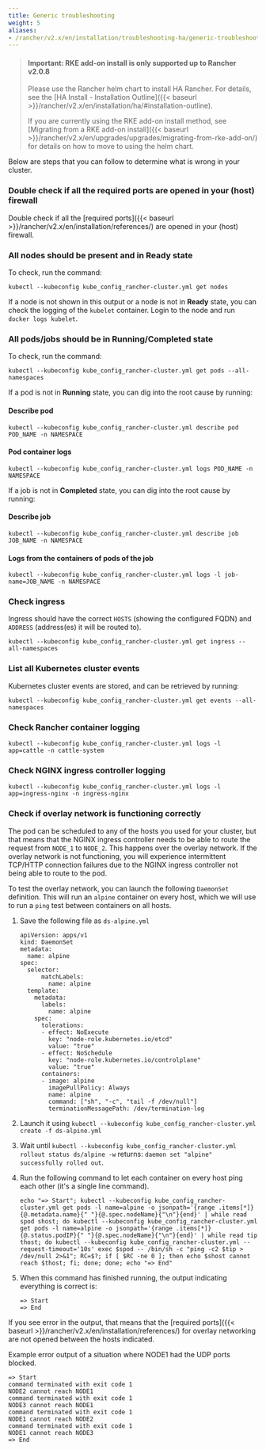 ```yaml
---
title: Generic troubleshooting
weight: 5
aliases:
- /rancher/v2.x/en/installation/troubleshooting-ha/generic-troubleshooting/
---
```


> #### **Important: RKE add-on install is only supported up to Rancher v2.0.8**
>
>Please use the Rancher helm chart to install HA Rancher. For details, see the [HA Install - Installation Outline]({{< baseurl >}}/rancher/v2.x/en/installation/ha/#installation-outline).
>
>If you are currently using the RKE add-on install method, see [Migrating from a RKE add-on install]({{< baseurl >}}/rancher/v2.x/en/upgrades/upgrades/migrating-from-rke-add-on/) for details on how to move to using the helm chart.

Below are steps that you can follow to determine what is wrong in your cluster.

### Double check if all the required ports are opened in your (host) firewall

Double check if all the [required ports]({{< baseurl >}}/rancher/v2.x/en/installation/references/) are opened in your (host) firewall.

### All nodes should be present and in **Ready** state

To check, run the command:

```
kubectl --kubeconfig kube_config_rancher-cluster.yml get nodes
```

If a node is not shown in this output or a node is not in **Ready** state, you can check the logging of the `kubelet` container. Login to the node and run `docker logs kubelet`.

### All pods/jobs should be in **Running**/**Completed** state

To check, run the command:

```
kubectl --kubeconfig kube_config_rancher-cluster.yml get pods --all-namespaces
```

If a pod is not in **Running** state, you can dig into the root cause by running:

#### Describe pod

```
kubectl --kubeconfig kube_config_rancher-cluster.yml describe pod POD_NAME -n NAMESPACE
```

#### Pod container logs</h3>

```
kubectl --kubeconfig kube_config_rancher-cluster.yml logs POD_NAME -n NAMESPACE
```

If a job is not in **Completed** state, you can dig into the root cause by running:

#### Describe job

```
kubectl --kubeconfig kube_config_rancher-cluster.yml describe job JOB_NAME -n NAMESPACE
```

#### Logs from the containers of pods of the job

```
kubectl --kubeconfig kube_config_rancher-cluster.yml logs -l job-name=JOB_NAME -n NAMESPACE
```

### Check ingress

Ingress should have the correct `HOSTS` (showing the configured FQDN) and `ADDRESS` (address(es) it will be routed to).

```
kubectl --kubeconfig kube_config_rancher-cluster.yml get ingress --all-namespaces
```

### List all Kubernetes cluster events

Kubernetes cluster events are stored, and can be retrieved by running:

```
kubectl --kubeconfig kube_config_rancher-cluster.yml get events --all-namespaces
```

### Check Rancher container logging

```
kubectl --kubeconfig kube_config_rancher-cluster.yml logs -l app=cattle -n cattle-system
```

### Check NGINX ingress controller logging

```
kubectl --kubeconfig kube_config_rancher-cluster.yml logs -l app=ingress-nginx -n ingress-nginx
```

### Check if overlay network is functioning correctly

The pod can be scheduled to any of the hosts you used for your cluster, but that means that the NGINX ingress controller needs to be able to route the request from `NODE_1` to `NODE_2`. This happens over the overlay network. If the overlay network is not functioning, you will experience intermittent TCP/HTTP connection failures due to the NGINX ingress controller not being able to route to the pod.

To test the overlay network, you can launch the following `DaemonSet` definition. This will run an `alpine` container on every host, which we will use to run a `ping` test between containers on all hosts.

1. Save the following file as `ds-alpine.yml`

    ```
    apiVersion: apps/v1
    kind: DaemonSet
    metadata:
      name: alpine
    spec:
      selector:
          matchLabels:
            name: alpine
      template:
        metadata:
          labels:
            name: alpine
        spec:
          tolerations:
          - effect: NoExecute
            key: "node-role.kubernetes.io/etcd"
            value: "true"
          - effect: NoSchedule
            key: "node-role.kubernetes.io/controlplane"
            value: "true"
          containers:
          - image: alpine
            imagePullPolicy: Always
            name: alpine
            command: ["sh", "-c", "tail -f /dev/null"]
            terminationMessagePath: /dev/termination-log
    ```

2. Launch it using `kubectl --kubeconfig kube_config_rancher-cluster.yml create -f ds-alpine.yml`
3. Wait until `kubectl --kubeconfig kube_config_rancher-cluster.yml rollout status ds/alpine -w` returns: `daemon set "alpine" successfully rolled out`.
4. Run the following command to let each container on every host ping each other (it's a single line command).

    ```
    echo "=> Start"; kubectl --kubeconfig kube_config_rancher-cluster.yml get pods -l name=alpine -o jsonpath='{range .items[*]}{@.metadata.name}{" "}{@.spec.nodeName}{"\n"}{end}' | while read spod shost; do kubectl --kubeconfig kube_config_rancher-cluster.yml get pods -l name=alpine -o jsonpath='{range .items[*]}{@.status.podIP}{" "}{@.spec.nodeName}{"\n"}{end}' | while read tip thost; do kubectl --kubeconfig kube_config_rancher-cluster.yml --request-timeout='10s' exec $spod -- /bin/sh -c "ping -c2 $tip > /dev/null 2>&1"; RC=$?; if [ $RC -ne 0 ]; then echo $shost cannot reach $thost; fi; done; done; echo "=> End"
    ```

5. When this command has finished running, the output indicating everything is correct is:

    ```
    => Start
    => End
    ```

If you see error in the output, that means that the [required ports]({{< baseurl >}}/rancher/v2.x/en/installation/references/) for overlay networking are not opened between the hosts indicated.

Example error output of a situation where NODE1 had the UDP ports blocked.

```
=> Start
command terminated with exit code 1
NODE2 cannot reach NODE1
command terminated with exit code 1
NODE3 cannot reach NODE1
command terminated with exit code 1
NODE1 cannot reach NODE2
command terminated with exit code 1
NODE1 cannot reach NODE3
=> End
```
